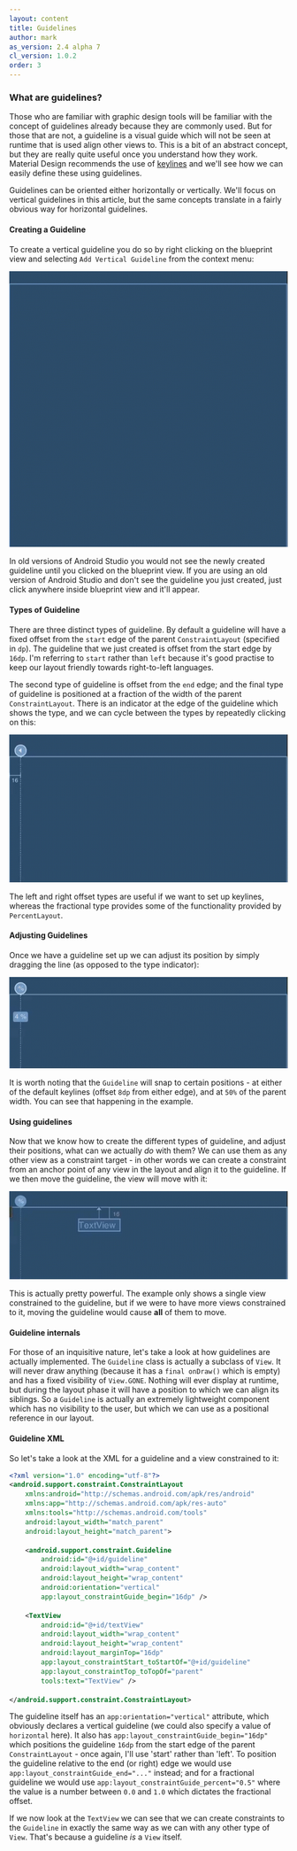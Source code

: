 ```yaml
---
layout: content
title: Guidelines
author: mark
as_version: 2.4 alpha 7
cl_version: 1.0.2
order: 3
---
```

### What are guidelines?
Those who are familiar with graphic design tools will be familiar with the concept of guidelines already because they are commonly used. But for those that are not, a guideline is a visual guide which will not be seen at runtime that is used align other views to. This is a bit of an abstract concept, but they are really quite useful once you understand how they work. Material Design recommends the use of [keylines](https://material.io/guidelines/layout/metrics-keylines.html#metrics-keylines-keylines-spacing) and we'll see how we can easily define these using guidelines.

Guidelines can be oriented either horizontally or vertically. We'll focus on vertical guidelines in this article, but the same concepts translate in a fairly obvious way for horizontal guidelines.

#### Creating a Guideline
To create a vertical guideline you do so by right clicking on the blueprint view and selecting `Add Vertical Guideline` from the context menu:

![Create Guideline](../assets/images/basics/guideline_create.gif)

In old versions of Android Studio you would not see the newly created guideline until you clicked on the blueprint view. If you are using an old version of Android Studio and don't see the guideline you just created, just click anywhere inside blueprint view and it'll appear.

#### Types of Guideline

There are three distinct types of guideline. By default a guideline will have a fixed offset from the `start` edge of the parent `ConstraintLayout` (specified in `dp`). The guideline that we just created is offset from the start edge by `16dp`. I'm referring to `start` rather than `left` because it's good practise to keep our layout friendly towards right-to-left languages. 

The second type of guideline is offset from the `end` edge; and the final type of guideline is positioned at a fraction of the width of the parent `ConstraintLayout`. There is an indicator at the edge of the guideline which shows the type, and we can cycle between the types by repeatedly clicking on this:

![Cycle Guideline Types](../assets/images/basics/guideline_cycle.gif)

The left and right offset types are useful if we want to set up keylines, whereas the fractional type provides some of the functionality provided by `PercentLayout`.

#### Adjusting Guidelines

Once we have a guideline set up we can adjust its position by simply dragging the line (as opposed to the type indicator):

![Position Guideline](../assets/images/basics/guideline_position.gif)

It is worth noting that the `Guideline` will snap to certain positions - at either of the default keylines (offset `8dp` from either edge), and at `50%` of the parent width. You can see that happening in the example.

#### Using guidelines

Now that we know how to create the different types of guideline, and adjust their positions, what can we actually _do_ with them? We can use them as any other view as a constraint target - in other words we can create a constraint from an anchor point of any view in the layout and align it to the guideline. If we then move the guideline, the view will move with it:

![Guideline Constraints](../assets/images/basics/guideline_constraints.gif)

This is actually pretty powerful. The example only shows a single view constrained to the guideline, but if we were to have more views constrained to it, moving the guideline would cause **all** of them to move.

#### Guideline internals
For those of an inquisitive nature, let's take a look at how guidelines are actually implemented. The `Guideline` class is actually a subclass of `View`. It will never draw anything (because it has a `final onDraw()` which is empty) and has a fixed visibility of `View.GONE`. Nothing will ever display at runtime, but during the layout phase it will have a position to which we can align its siblings. So a `Guideline` is actually an extremely lightweight component which has no visibility to the user, but which we can use as a positional reference in our layout.

#### Guideline XML

So let's take a look at the XML for a guideline and a view constrained to it:

```xml
<?xml version="1.0" encoding="utf-8"?>
<android.support.constraint.ConstraintLayout
    xmlns:android="http://schemas.android.com/apk/res/android"
    xmlns:app="http://schemas.android.com/apk/res-auto"
    xmlns:tools="http://schemas.android.com/tools"
    android:layout_width="match_parent"
    android:layout_height="match_parent">

    <android.support.constraint.Guideline
        android:id="@+id/guideline"
        android:layout_width="wrap_content"
        android:layout_height="wrap_content"
        android:orientation="vertical"
        app:layout_constraintGuide_begin="16dp" />

    <TextView
        android:id="@+id/textView"
        android:layout_width="wrap_content"
        android:layout_height="wrap_content"
        android:layout_marginTop="16dp"
        app:layout_constraintStart_toStartOf="@+id/guideline"
        app:layout_constraintTop_toTopOf="parent"
        tools:text="TextView" />

</android.support.constraint.ConstraintLayout>
```

The guideline itself has an `app:orientation="vertical"` attribute, which obviously declares a vertical guideline (we could also specify a value of `horizontal` here). It also has `app:layout_constraintGuide_begin="16dp"` which positions the guideline `16dp` from the start edge of the parent `ConstraintLayout` - once again, I'll use 'start' rather than 'left'. To position the guideline relative to the end (or right) edge we would use `app:layout_constraintGuide_end="..."` instead; and for a fractional guideline we would use `app:layout_constraintGuide_percent="0.5"` where the value is a number between `0.0` and `1.0` which dictates the fractional offset.

If we now look at the `TextView` we can see that we can create constraints to the `Guideline` in exactly the same way as we can with any other type of `View`. That's because a guideline _is_ a `View` itself.
